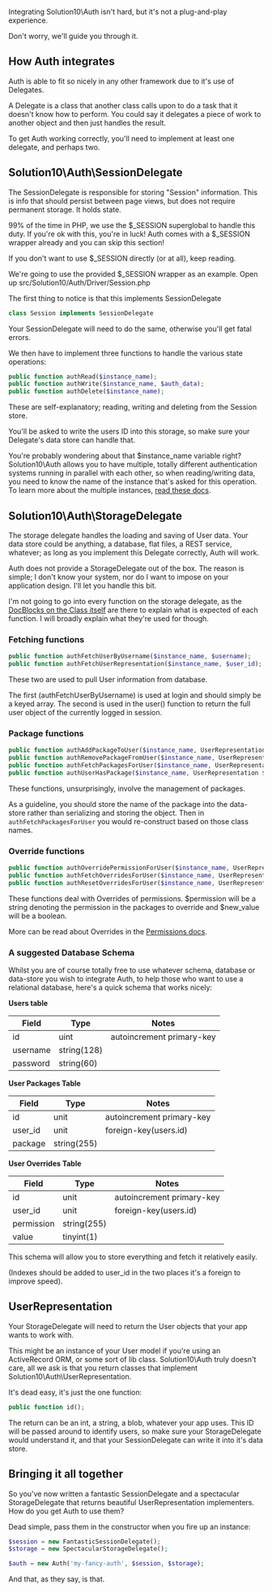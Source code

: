 Integrating Solution10\Auth isn't hard, but it's not a plug-and-play experience.

Don't worry, we'll guide you through it.

## How Auth integrates

Auth is able to fit so nicely in any other framework due to it's use of Delegates.

A Delegate is a class that another class calls upon to do a task that it doesn't know
how to perform. You could say it delegates a piece of work to another object and then
just handles the result.

To get Auth working correctly, you'll need to implement at least one delegate, and
perhaps two.

## Solution10\Auth\SessionDelegate

The SessionDelegate is responsible for storing "Session" information. This is info that
should persist between page views, but does not require permanent storage. It holds state.

99% of the time in PHP, we use the $_SESSION superglobal to handle this duty. If you're ok
with this, you're in luck! Auth comes with a $_SESSION wrapper already and you can skip
this section!

If you don't want to use $_SESSION directly (or at all), keep reading.

We're going to use the provided $_SESSION wrapper as an example. Open up
src/Solution10/Auth/Driver/Session.php

The first thing to notice is that this implements SessionDelegate

```php
class Session implements SessionDelegate
```

Your SessionDelegate will need to do the same, otherwise you'll get fatal errors.

We then have to implement three functions to handle the various state operations:

```php
public function authRead($instance_name);
public function authWrite($instance_name, $auth_data);
public function authDelete($instance_name);
```

These are self-explanatory; reading, writing and deleting from the Session store.

You'll be asked to write the users ID into this storage, so make sure your Delegate's
data store can handle that.

You're probably wondering about that $instance_name variable right? Solution10\Auth
allows you to have multiple, totally different authentication systems running in parallel
with each other, so when reading/writing data, you need to know the name of the instance
that's asked for this operation. To learn more about the multiple instances, [read these
docs](Instances).

## Solution10\Auth\StorageDelegate

The storage delegate handles the loading and saving of User data. Your data store could be
anything, a database, flat files, a REST service, whatever; as long as you implement this
Delegate correctly, Auth will work.

Auth does not provide a StorageDelegate out of the box. The reason is simple; I don't know
your system, nor do I want to impose on your application design. I'll let you handle this bit.

I'm not going to go into every function on the storage delegate, as the
[DocBlocks on the Class itself](https://github.com/Solution10/auth/blob/master/src/Solution10/Auth/StorageDelegate.php)
are there to explain what is expected of each function. I will broadly explain what they're used for
though.

### Fetching functions

```php
public function authFetchUserByUsername($instance_name, $username);
public function authFetchUserRepresentation($instance_name, $user_id);
```

These two are used to pull User information from database.

The first (authFetchUserByUsername) is used at login and should simply be a keyed array. The second
is used in the user() function to return the full user object of the currently logged in
session.

### Package functions

```php
public function authAddPackageToUser($instance_name, UserRepresentation $user, Package $package);
public function authRemovePackageFromUser($instance_name, UserRepresentation $user, Package $package);
public function authFetchPackagesForUser($instance_name, UserRepresentation $user);
public function authUserHasPackage($instance_name, UserRepresentation $user, Package $package);
```

These functions, unsurprisingly, involve the management of packages.

As a guideline, you should store the name of the package into the data-store rather than
serializing and storing the object. Then in `authFetchPackagesForUser` you would re-construct based on those
class names.

### Override functions

```php
public function authOverridePermissionForUser($instance_name, UserRepresentation $user, $permission, $new_value);
public function authFetchOverridesForUser($instance_name, UserRepresentation $user);
public function authResetOverridesForUser($instance_name, UserRepresentation $user);
```

These functions deal with Overrides of permissions. $permission will be a string denoting the permission
in the packages to override and $new_value will be a boolean.

More can be read about Overrides in the [Permissions docs](Permissions).

### A suggested Database Schema

Whilst you are of course totally free to use whatever schema, database or data-store you wish
to integrate Auth, to help those who want to use a relational database, here's a quick schema that works nicely:

**Users table**

| Field     | Type          | Notes |
|-----------|---------------|-------|
| id        | uint          | autoincrement primary-key|
| username  | string(128)   | |
| password  | string(60)    | |

**User Packages Table**

| Field     | Type          | Notes |
|-----------|---------------|-------|
| id        | unit          | autoincrement primary-key |
| user_id   | unit          | foreign-key(users.id)     |
| package   | string(255)   | |

**User Overrides Table**

| Field         | Type          | Notes |
|---------------|---------------|-------|
| id            | unit          | autoincrement primary-key |
| user_id       | unit          | foreign-key(users.id)     |
| permission    | string(255)   | |
| value         | tinyint(1)    | |

This schema will allow you to store everything and fetch it relatively easily.

(Indexes should be added to user_id in the two places it's a foreign to improve speed).

## UserRepresentation

Your StorageDelegate will need to return the User objects that your app wants to work with.

This might be an instance of your User model if you're using an ActiveRecord ORM, or some sort of lib class.
Solution10\Auth truly doesn't care, all we ask is that you return classes that implement
Solution10\Auth\UserRepresentation.

It's dead easy, it's just the one function:

```php
public function id();
```

The return can be an int, a string, a blob, whatever your app uses. This ID will be passed
around to identify users, so make sure your StorageDelegate would understand it, and that your
SessionDelegate can write it into it's data store.

## Bringing it all together

So you've now written a fantastic SessionDelegate and a spectacular StorageDelegate that returns beautiful
UserRepresentation implementers. How do you get Auth to use them?

Dead simple, pass them in the constructor when you fire up an instance:

```php
$session = new FantasticSessionDelegate();
$storage = new SpectacularStorageDelegate();

$auth = new Auth('my-fancy-auth', $session, $storage);
```

And that, as they say, is that.
